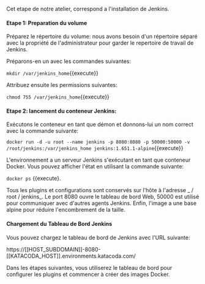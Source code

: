 Cet etape de notre atelier, correspond a l'installation de Jenkins.

#### Etape 1: Preparation du volume

Préparez le répertoire du volume: nous avons besoin d'un répertoire séparé avec la propriété de l'administrateur pour garder le repertoire de travail de Jenkins. 

Préparons-en un avec les commandes suivantes:

`mkdir /var/jenkins_home`{{execute}}

Attribuez ensuite les permissions suivantes:

`chmod 755 /var/jenkins_home`{{execute}}

#### Etape 2: lancement du conteneur Jenkins: 

Exécutons le conteneur en tant que démon et donnons-lui un nom correct avec la commande suivante:

`docker run -d -u root --name jenkins -p 8080:8080 -p 50000:50000 -v /root/jenkins:/var/jenkins_home jenkins:1.651.1-alpine`{{execute}}

L'environnement a un serveur Jenkins s'exécutant en tant que conteneur Docker. Vous pouvez afficher l'état en utilisant la commande suivante:

`docker ps` {{execute}.

Tous les plugins et configurations sont conservés sur l'hôte à l'adresse _ / root / jenkins_. 
Le port 8080 ouvre le tableau de bord Web, 50000 est utilisé pour communiquer avec d'autres agents Jenkins. Enfin, l'image a une base alpine pour réduire l'encombrement de la taille.

#### Chargement du Tableau de Bord Jenkins

Vous pouvez chargez le tableau de bord de Jenkins avec l'URL suivante:

https://[[HOST_SUBDOMAIN]]-8080-[[KATACODA_HOST]].environments.katacoda.com/

Dans les étapes suivantes, vous utiliserez le tableau de bord pour configurer les plugins et commencer à créer des images Docker.
